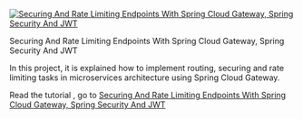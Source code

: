 [![Securing And Rate Limiting Endpoints With Spring Cloud Gateway, Spring Security And JWT](https://mshaeri.com/blog/wp-content/uploads/2023/01/secure_rate_limiting_spring_cloud_gateway_jwt_redis_spring_security-1400x643.jpg "Securing And Rate Limiting Endpoints With Spring Cloud Gateway, Spring Security And JWT")](https://m-shaeri.ir/blog/securing-and-rate-limiting-endpoints-with-spring-cloud-gateway-spring-security-and-jwt/)

Securing And Rate Limiting Endpoints With Spring Cloud Gateway, Spring Security And JWT

In this project, it is explained how to implement routing, securing and rate limiting tasks in microservices architecture using Spring Cloud Gateway.

Read the tutorial , go to [Securing And Rate Limiting Endpoints With Spring Cloud Gateway, Spring Security And JWT](https://mshaeri.com/blog/securing-and-rate-limiting-endpoints-with-spring-cloud-gateway-spring-security-and-jwt/)